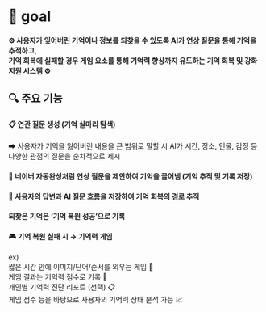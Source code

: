 # 🎯 goal 
#### ⚙️ 사용자가 잊어버린 기억이나 정보를 되찾을 수 있도록 AI가 연상 질문을 통해 기억을 추적하고,<br> 기억 회복에 실패할 경우 게임 요소를 통해 기억력 향상까지 유도하는 기억 회복 및 강화 지원 시스템 ⚙️  <br>

## 🔍 주요 기능

#### 📋 연관 질문 생성 (기억 실마리 탐색) <br>
  ➡ 사용자가 기억을 잃어버린 내용을 큰 범위로 말할 시 AI가 시간, 장소, 인물, 감정 등 다양한 관점의 질문을 순차적으로 제시
#### 🧠 네이버 자동완성처럼 연상 질문을 제안하여 기억을 끌어냄 (기억 추적 및 기록 저장) 
#### 🧭 사용자의 답변과 AI 질문 흐름을 저장하여 기억 회복의 경로 추적 
#### 되찾은 기억은 ‘기억 복원 성공’으로 기록
#### 🎮 기억 복원 실패 시 → 기억력 게임 
  ex) <br>
  짧은 시간 안에 이미지/단어/순서를 외우는 게임 🔢<br>
  게임 결과는 기억력 점수로 기록 💯<br>
  개인별 기억력 진단 리포트 (선택) 📋<br>
  게임 점수 등을 바탕으로 사용자의 기억력 상태 분석 가능 📈<br>
